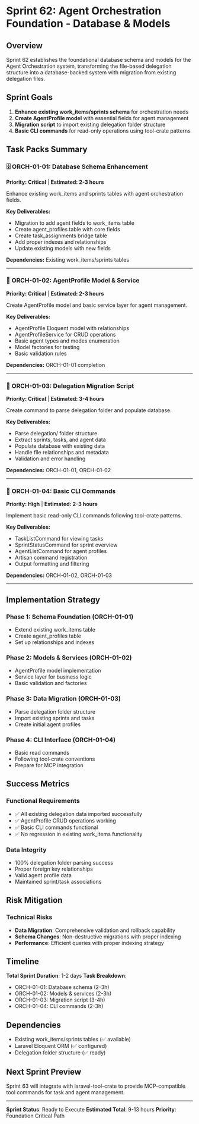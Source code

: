 # Sprint 62: Agent Orchestration Foundation - Database & Models

## Overview
Sprint 62 establishes the foundational database schema and models for the Agent Orchestration system, transforming the file-based delegation structure into a database-backed system with migration from existing delegation files.

## Sprint Goals
1. **Enhance existing work_items/sprints schema** for orchestration needs
2. **Create AgentProfile model** with essential fields for agent management
3. **Migration script** to import existing delegation folder structure
4. **Basic CLI commands** for read-only operations using tool-crate patterns

## Task Packs Summary

### 🗄️ **ORCH-01-01: Database Schema Enhancement**
**Priority: Critical** | **Estimated: 2-3 hours**

Enhance existing work_items and sprints tables with agent orchestration fields.

**Key Deliverables:**
- Migration to add agent fields to work_items table
- Create agent_profiles table with core fields
- Create task_assignments bridge table
- Add proper indexes and relationships
- Update existing models with new fields

**Dependencies:** Existing work_items/sprints tables

---

### 🤖 **ORCH-01-02: AgentProfile Model & Service**
**Priority: Critical** | **Estimated: 2-3 hours**

Create AgentProfile model and basic service layer for agent management.

**Key Deliverables:**
- AgentProfile Eloquent model with relationships
- AgentProfileService for CRUD operations
- Basic agent types and modes enumeration
- Model factories for testing
- Basic validation rules

**Dependencies:** ORCH-01-01 completion

---

### 📁 **ORCH-01-03: Delegation Migration Script**
**Priority: Critical** | **Estimated: 3-4 hours**

Create command to parse delegation folder and populate database.

**Key Deliverables:**
- Parse delegation/ folder structure
- Extract sprints, tasks, and agent data
- Populate database with existing data
- Handle file relationships and metadata
- Validation and error handling

**Dependencies:** ORCH-01-01, ORCH-01-02

---

### 🔧 **ORCH-01-04: Basic CLI Commands**
**Priority: High** | **Estimated: 2-3 hours**

Implement basic read-only CLI commands following tool-crate patterns.

**Key Deliverables:**
- TaskListCommand for viewing tasks
- SprintStatusCommand for sprint overview
- AgentListCommand for agent profiles
- Artisan command registration
- Output formatting and filtering

**Dependencies:** ORCH-01-02, ORCH-01-03

---

## Implementation Strategy

### Phase 1: Schema Foundation (ORCH-01-01)
- Extend existing work_items table
- Create agent_profiles table
- Set up relationships and indexes

### Phase 2: Models & Services (ORCH-01-02)
- AgentProfile model implementation
- Service layer for business logic
- Basic validation and factories

### Phase 3: Data Migration (ORCH-01-03)
- Parse delegation folder structure
- Import existing sprints and tasks
- Create initial agent profiles

### Phase 4: CLI Interface (ORCH-01-04)
- Basic read commands
- Following tool-crate conventions
- Prepare for MCP integration

## Success Metrics

### Functional Requirements
- ✅ All existing delegation data imported successfully
- ✅ AgentProfile CRUD operations working
- ✅ Basic CLI commands functional
- ✅ No regression in existing work_items functionality

### Data Integrity
- 100% delegation folder parsing success
- Proper foreign key relationships
- Valid agent profile data
- Maintained sprint/task associations

## Risk Mitigation

### Technical Risks
- **Data Migration**: Comprehensive validation and rollback capability
- **Schema Changes**: Non-destructive migrations with proper indexing
- **Performance**: Efficient queries with proper indexing strategy

## Timeline
**Total Sprint Duration**: 1-2 days
**Task Breakdown**:
- ORCH-01-01: Database schema (2-3h)
- ORCH-01-02: Models & services (2-3h)
- ORCH-01-03: Migration script (3-4h)
- ORCH-01-04: CLI commands (2-3h)

## Dependencies
- Existing work_items/sprints tables (✅ available)
- Laravel Eloquent ORM (✅ configured)
- Delegation folder structure (✅ ready)

## Next Sprint Preview
Sprint 63 will integrate with laravel-tool-crate to provide MCP-compatible tool commands for task and agent management.

---

**Sprint Status**: Ready to Execute
**Estimated Total**: 9-13 hours
**Priority**: Foundation Critical Path